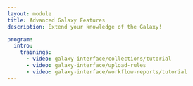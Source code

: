 ```yaml
---
layout: module
title: Advanced Galaxy Features
description: Extend your knowledge of the Galaxy!

program:
  intro:
    trainings:
      - video: galaxy-interface/collections/tutorial
      - video: galaxy-interface/upload-rules
      - video: galaxy-interface/workflow-reports/tutorial
---
```


